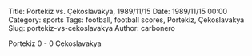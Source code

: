 Title: Portekiz vs. Çekoslavakya, 1989/11/15
Date: 1989/11/15 00:00
Category: sports
Tags: football, football scores, Portekiz, Çekoslavakya
Slug: portekiz-vs-cekoslavakya
Author: carbonero


Portekiz 0 - 0 Çekoslavakya
